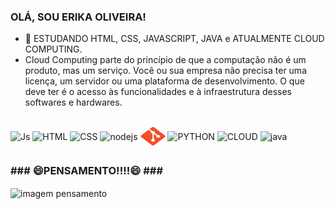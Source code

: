 ### OLÁ, SOU ERIKA OLIVEIRA!

- 🌱 ESTUDANDO HTML, CSS, JAVASCRIPT, JAVA e ATUALMENTE CLOUD COMPUTING.
- Cloud Computing parte do princípio de que a computação não é um produto, mas um serviço. Você ou sua empresa não precisa ter uma licença, um servidor ou uma plataforma de desenvolvimento. O que deve ter é o acesso às funcionalidades e à infraestrutura desses softwares e hardwares.

<div style="display: inline_block"><br>
  <img align="center" alt="Js" height="30" width="40" src="https://raw.githubusercontent.com/devicons/devicon/master/icons/javascript/javascript- 
    plain.svg">
  <img align="center" alt="HTML" height="30" width="40" src="https://raw.githubusercontent.com/devicons/devicon/master/icons/html5/html5- 
    original.svg">
  <img align="center" alt="CSS" height="30" width="40" src="https://raw.githubusercontent.com/devicons/devicon/master/icons/css3/css3- 
   original.svg"> 
  <img align="center" alt="nodejs" height="30" width="40" src="https://cdn.worldvectorlogo.com/logos/nodejs-icon.svg">
  <img align="center" alt="git" height="30" width="40" src="https://raw.githubusercontent.com/devicons/devicon/master/icons/git/git-original.svg">
  <img align="center" alt="PYTHON" height="30" width="40"
   src="https://images.vexels.com/media/users/3/166477/isolated/lists/9bb722f0e85ddbc1ce0f064534fd2311-icone-da-linguagem-de- 
   programacaopython.png"> 
  <img align="center" alt="CLOUD" height="40" width="40" 
   src="https://as2.ftcdn.net/v2/jpg/02/14/21/95/1000_F_214219533_Menq9ciAubWU5ShUkYq7VQGtXELJgmHt.jpg">
 <img align="center" alt="java" height="40" width="40"
   src="https://images.vexels.com/media/users/3/166401/isolated/lists/b82aa7ac3f736dd78570dd3fa3fa9e24-icone-da-linguagem-de-programacao-java.png"
 
   </div>

  ##
 
<h3>### &#128516;PENSAMENTO!!!!&#128516; ###</h3>

<img align="center"  height="150" width="250" alt="imagem pensamento" 
  src="https://cdn.pensador.com/img/imagens/pe/ns/pensador_frases_estudos_5.jpg?auto_optimize=low&width=655" />



